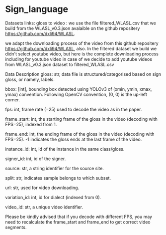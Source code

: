 # Sign_language

Datasets links: 
gloss to video : we use the file filtered_WLASL.csv that we build from the WLASL_v0.3.json avalaible on the github repositery https://github.com/dxli94/WLASL.

we adapt the downloading process of the video from this github repositery https://github.com/dxli94/WLASL, also.
In the filtered dataset we build we didn't select youtube video, but here is the complete downloading process including for youtube video in case of we decide to add youtube videos from WLASL_v0.3.json dataset to filtered_WLASL.csv

Data Description
gloss: str, data file is structured/categorised based on sign gloss, or namely, labels.

bbox: [int], bounding box detected using YOLOv3 of (xmin, ymin, xmax, ymax) convention. Following OpenCV convention, (0, 0) is the up-left corner.

fps: int, frame rate (=25) used to decode the video as in the paper.

frame_start: int, the starting frame of the gloss in the video (decoding with FPS=25), indexed from 1.

frame_end: int, the ending frame of the gloss in the video (decoding with FPS=25). -1 indicates the gloss ends at the last frame of the video.

instance_id: int, id of the instance in the same class/gloss.

signer_id: int, id of the signer.

source: str, a string identifier for the source site.

split: str, indicates sample belongs to which subset.

url: str, used for video downloading.

variation_id: int, id for dialect (indexed from 0).

video_id: str, a unique video identifier.

Please be kindly advised that if you decode with different FPS, you may need to recalculate the frame_start and frame_end to get correct video segments.